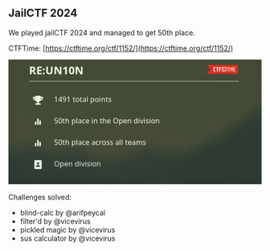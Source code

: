 ## JailCTF 2024

We played jailCTF 2024 and managed to get 50th place.

CTFTime: [https://ctftime.org/ctf/1152/](https://ctftime.org/ctf/1152/)

![1](2024-09-17-082226_hyprshot.png)

Challenges solved:
- blind-calc by @arifpeycal
- filter'd by @vicevirus
- pickled magic by @vicevirus
- sus calculator by @vicevirus

